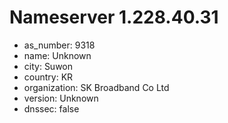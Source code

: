 # Nameserver 1.228.40.31

* as_number: 9318
* name: Unknown
* city: Suwon
* country: KR
* organization: SK Broadband Co Ltd
* version: Unknown
* dnssec: false
